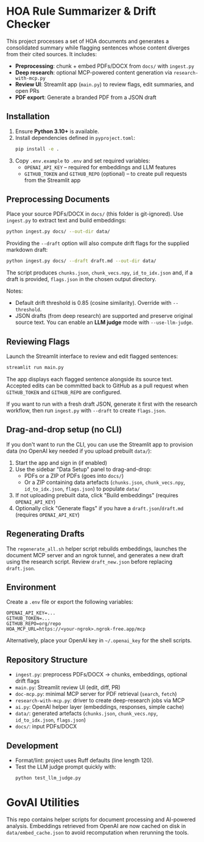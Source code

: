 # HOA Rule Summarizer & Drift Checker

This project processes a set of HOA documents and generates a consolidated summary while flagging sentences whose content diverges from their cited sources. It includes:

- **Preprocessing**: chunk + embed PDFs/DOCX from `docs/` with `ingest.py`
- **Deep research**: optional MCP-powered content generation via `research-with-mcp.py`
- **Review UI**: Streamlit app (`main.py`) to review flags, edit summaries, and open PRs
- **PDF export**: Generate a branded PDF from a JSON draft

## Installation
1. Ensure **Python 3.10+** is available.
2. Install dependencies defined in `pyproject.toml`:
   ```bash
   pip install -e .
   ```
3. Copy `.env.example` to `.env` and set required variables:
   - `OPENAI_API_KEY` – required for embeddings and LLM features
   - `GITHUB_TOKEN` and `GITHUB_REPO` (optional) – to create pull requests from the Streamlit app

## Preprocessing Documents
Place your source PDFs/DOCX in `docs/` (this folder is git-ignored). Use `ingest.py` to extract text and build embeddings:
```bash
python ingest.py docs/ --out-dir data/
```
Providing the `--draft` option will also compute drift flags for the supplied markdown draft:
```bash
python ingest.py docs/ --draft draft.md --out-dir data/
```
The script produces `chunks.json`, `chunk_vecs.npy`, `id_to_idx.json` and, if a draft is provided, `flags.json` in the chosen output directory.

Notes:
- Default drift threshold is 0.85 (cosine similarity). Override with `--threshold`.
- JSON drafts (from deep research) are supported and preserve original source text. You can enable an **LLM judge** mode with `--use-llm-judge`.

## Reviewing Flags
Launch the Streamlit interface to review and edit flagged sentences:
```bash
streamlit run main.py
```
The app displays each flagged sentence alongside its source text. Accepted edits can be committed back to GitHub as a pull request when `GITHUB_TOKEN` and `GITHUB_REPO` are configured.

If you want to run with a fresh draft JSON, generate it first with the research workflow, then run `ingest.py` with `--draft` to create `flags.json`.

## Drag-and-drop setup (no CLI)
If you don't want to run the CLI, you can use the Streamlit app to provision data (no OpenAI key needed if you upload prebuilt `data/`):

1) Start the app and sign in (if enabled)
2) Use the sidebar "Data Setup" panel to drag-and-drop:
   - PDFs or a ZIP of PDFs (goes into `docs/`)
   - Or a ZIP containing data artefacts (`chunks.json`, `chunk_vecs.npy`, `id_to_idx.json`, `flags.json`) to populate `data/`
3) If not uploading prebuilt data, click "Build embeddings" (requires `OPENAI_API_KEY`)
4) Optionally click "Generate flags" if you have a `draft.json`/`draft.md` (requires `OPENAI_API_KEY`)

## Regenerating Drafts
The `regenerate_all.sh` helper script rebuilds embeddings, launches the document MCP server and an ngrok tunnel, and generates a new draft using the research script. Review `draft_new.json` before replacing `draft.json`.

## Environment

Create a `.env` file or export the following variables:

```
OPENAI_API_KEY=...
GITHUB_TOKEN=...
GITHUB_REPO=org/repo
HOA_MCP_URL=https://<your-ngrok>.ngrok-free.app/mcp
```

Alternatively, place your OpenAI key in `~/.openai_key` for the shell scripts.

## Repository Structure

- `ingest.py`: preprocess PDFs/DOCX → chunks, embeddings, optional drift flags
- `main.py`: Streamlit review UI (edit, diff, PR)
- `doc-mcp.py`: minimal MCP server for PDF retrieval (`search`, `fetch`)
- `research-with-mcp.py`: driver to create deep-research jobs via MCP
- `ai.py`: OpenAI helper layer (embeddings, responses, simple cache)
- `data/`: generated artefacts (`chunks.json`, `chunk_vecs.npy`, `id_to_idx.json`, `flags.json`)
- `docs/`: input PDFs/DOCX

## Development

- Format/lint: project uses Ruff defaults (line length 120).
- Test the LLM judge prompt quickly with:
  ```bash
  python test_llm_judge.py
  ```

# GovAI Utilities

This repo contains helper scripts for document processing and AI-powered
analysis.  Embeddings retrieved from OpenAI are now cached on disk in
`data/embed_cache.json` to avoid recomputation when rerunning the tools.
